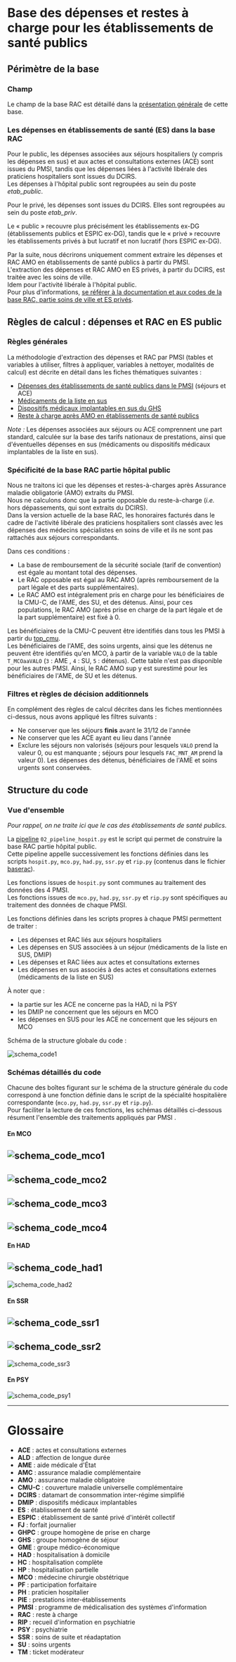 # Base des dépenses et restes à charge pour les établissements de santé publics


## Périmètre de la base

### Champ 

Le champ de la base RAC est détaillé dans la [présentation générale](../documentation/presentation_generale.md) de cette base.

### Les dépenses en établissements de santé (ES) dans la base RAC

Pour le public, les dépenses associées aux séjours hospitaliers (y compris les dépenses en sus) et aux actes et 
consultations externes (ACE) sont issues du PMSI, tandis que les dépenses liées à 
l'activité libérale des praticiens hospitaliers sont issues du DCIRS.  
Les dépenses à l'hôpital public sont regroupées au sein du poste *etab_public*. 

Pour le privé, les dépenses sont issues du DCIRS. Elles sont regroupées au sein du poste *etab_priv*.

Le « public » recouvre plus précisément les établissements ex-DG (établissements publics et ESPIC ex-DG), tandis que le « privé » recouvre les établissements privés à but lucratif et non lucratif (hors ESPIC ex-DG).  

Par la suite, nous décrirons uniquement comment extraire les dépenses et RAC AMO en établissements 
de santé publics à partir du PMSI.  
L'extraction des dépenses et RAC AMO en ES privés, à partir du DCIRS, est traitée avec les soins de ville.  
Idem pour l'activité libérale à l'hôpital public.  
Pour plus d'informations, [se référer à la documentation et aux codes de la base RAC, partie soins de ville et ES privés](../documentation/base_RaC_soins_de_ville.md). 


## Règles de calcul : dépenses et RAC en ES public

### Règles générales 

La méthodologie d'extraction des dépenses et RAC par PMSI (tables et variables à utiliser, filtres à appliquer, variables à nettoyer, modalités de calcul) est décrite en détail dans les fiches thématiques suivantes :

- [Dépenses des établissements de santé publics dans le PMSI](https://documentation-snds.health-data-hub.fr/fiches/depenses_hopital_public.html) (séjours et ACE)
- [Médicaments de la liste en sus](https://documentation-snds.health-data-hub.fr/fiches/medicaments_de_la_liste_en_sus.html)
- [Dispositifs médicaux implantables en sus du GHS](https://documentation-snds.health-data-hub.fr/fiches/dispositifs_medicaux_implantables_en_sus.html)
- [Reste à charge après AMO en établissements de santé publics](https://documentation-snds.health-data-hub.fr/fiches/rac_hopital_public.html)

*Note :* Les dépenses associées aux séjours ou ACE comprennent une part standard,  calculée sur la base des tarifs nationaux de prestations, ainsi que d'éventuelles dépenses en sus (médicaments ou dispositifs médicaux implantables de la liste en sus).

### Spécificité de la base RAC partie hôpital public

Nous ne traitons ici que les dépenses et restes-à-charges après Assurance maladie obligatorie (AMO) extraits du PMSI.  
Nous ne calculons donc que la partie opposable du reste-à-charge (*i.e.* hors dépassements, qui sont extraits du DCIRS).  
Dans la version actuelle de la base RAC, les honoraires facturés dans le cadre de 
l'activité libérale des praticiens hospitaliers sont classés avec les dépenses des médecins spécialistes 
en soins de ville et ils ne sont pas rattachés aux séjours correspondants. 

Dans ces conditions : 
- La base de remboursement de la sécurité sociale (tarif de convention) est égale au montant total des dépenses.  
- Le RAC opposable est égal au RAC AMO (après remboursement de la part légale et des parts supplémentaires). 
- Le RAC AMO est intégralement pris en charge pour les bénéficiaires de la CMU-C, de l'AME, des SU, et des détenus. Ainsi, pour ces populations, le RAC AMO (après prise en charge de la part légale et de la part supplémentaire) est fixé à 0. 

Les bénéficiaires de la CMU-C peuvent être identifiés dans tous les PMSI à partir du [top_cmu](https://gitlab.com/DREES_code/OSAM/base_rac_snds/blob/master/caracteristiques_individuelles.md).  
Les bénéficiaires de l'AME, des soins urgents, ainsi que les détenus ne peuvent être identifiés qu'en MCO, à partir de la variable `VALO` de la table `T_MCOaaVALO` (`3` : AME , `4` : SU, `5` : détenus). 
Cette table n'est pas disponible pour les autres PMSI. 
Ainsi, le RAC AMO sup y est surestimé pour les bénéficiaires de l'AME, de SU et les détenus.  


### Filtres et règles de décision additionnels 

En complément des règles de calcul décrites dans les fiches mentionnées ci-dessus, nous avons appliqué les filtres suivants :  

- Ne conserver que les séjours **finis** avant le 31/12 de l'année 
- Ne conserver que les ACE ayant eu lieu dans l'année
- Exclure les séjours non valorisés (séjours pour lesquels `VALO` prend la valeur 0, ou est manquante ; séjours pour lesquels `FAC_MNT_AM` prend la valeur 0). Les dépenses des détenus, bénéficiaires de l'AME et soins urgents sont conservées.

## Structure du code 

### Vue d'ensemble

*Pour rappel, on ne traite ici que le cas des établissements de santé publics.*

La [pipeline](../pipeline_baserac) `02_pipeline_hospit.py` est le script qui permet de construire la base RAC partie hôpital public.   
Cette pipeline appelle successivement les fonctions définies dans les scripts `hospit.py`, `mco.py`, `had.py`, `ssr.py` et `rip.py` (contenus dans le fichier [baserac](../baserac)). 

Les fonctions issues de `hospit.py` sont communes au traitement des données des 4 PMSI.  
Les fonctions issues de `mco.py`, `had.py`, `ssr.py` et `rip.py` sont spécifiques au traitement des données de chaque PMSI. 

Les fonctions définies dans les scripts propres à chaque PMSI permettent de traiter : 
- Les dépenses et RAC liés aux séjours hospitaliers 
- Les dépenses en SUS associées à un séjour (médicaments de la liste en SUS, DMIP)
- Les dépenses et RAC liées aux actes et consultations externes
- Les dépenses en sus associés à des actes et consultations externes (médicaments de la liste en SUS)

À noter que : 
- la partie sur les ACE ne concerne pas la HAD, ni la PSY
- les DMIP ne concernent que les séjours en MCO 
- les dépenses en SUS pour les ACE ne concernent que les séjours en MCO 

Schéma de la structure globale du code : 
  
![schema_code1](../documentation/images/code_hospit_vue_ensemble_202109.png)



### Schémas détaillés du code
 
Chacune des boîtes figurant sur le schéma de la structure générale du code correspond à une fonction définie dans le script de la spécialité hospitalière correspondante (`mco.py`, `had.py`, `ssr.py` et `rip.py`).  
Pour faciliter la lecture de ces fonctions, les schémas détaillés ci-dessous résument l'ensemble 
des traitements appliqués par PMSI .

#### En MCO
![schema_code_mco1](../documentation/images/mco_sejour.png)   
--------------------------------------------------------------------------------
    
![schema_code_mco2](../documentation/images/mco_sus_sejour.png)  
-------------------------------------------------------------------------------- 
    
![schema_code_mco3](../documentation/images/mco_ace.png)  
--------------------------------------------------------------------------------   
    
![schema_code_mco4](../documentation/images/mco_sus_ace.png)  
--------------------------------------------------------------------------------  
    
#### En HAD

![schema_code_had1](../documentation/images/had_sejour.png)  
-------------------------------------------------------------------------------- 
![schema_code_had2](../documentation/images/had_sus_sejour.png) 

#### En SSR

![schema_code_ssr1](../documentation/images/ssr_sejour.png)  
-------------------------------------------------------------------------------- 
![schema_code_ssr2](../documentation/images/ssr_sus_sejour.png)
-------------------------------------------------------------------------------- 
![schema_code_ssr3](../documentation/images/ssr_ace.png)

#### En PSY
![schema_code_psy1](../documentation/images/psy_sejour.png) 


--------------------------------------------------------------------------------  
 
# Glossaire

- **ACE** : actes et consultations externes  
- **ALD** : affection de longue durée   
- **AME** : aide médicale d'État  
- **AMC** : assurance maladie complémentaire    
- **AMO** : assurance maladie obligatoire    
- **CMU-C** : couverture maladie universelle complémentaire   
- **DCIRS** : datamart de consommation inter-régime simplifié   
- **DMIP** : dispositifs médicaux implantables  
- **ES** : établissement de santé  
- **ESPIC** : établissement de santé privé d'intérêt collectif  
- **FJ** : forfait journalier  
- **GHPC** : groupe homogène de prise en charge  
- **GHS** : groupe homogène de séjour  
- **GME** : groupe médico-économique
- **HAD** : hospitalisation à domicile  
- **HC** : hospitalisation complète  
- **HP** : hospitalisation partielle  
- **MCO** : médecine chirurgie obstétrique  
- **PF** : participation forfaitaire  
- **PH** : praticien hospitalier  
- **PIE** : prestations inter-établissements    
- **PMSI** : programme de médicalisation des systèmes d'information  
- **RAC** : reste à charge
- **RIP** : recueil d'information en psychiatrie    
- **PSY** : psychiatrie  
- **SSR** : soins de suite et réadaptation  
- **SU** : soins urgents  
- **TM** : ticket modérateur  
